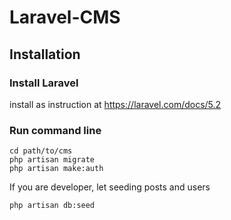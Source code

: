 # Laravel-CMS
## Installation
### Install Laravel
install as instruction at https://laravel.com/docs/5.2
### Run command line
```
cd path/to/cms
php artisan migrate
php artisan make:auth
```
If you are developer, let seeding posts and users
```
php artisan db:seed
```
